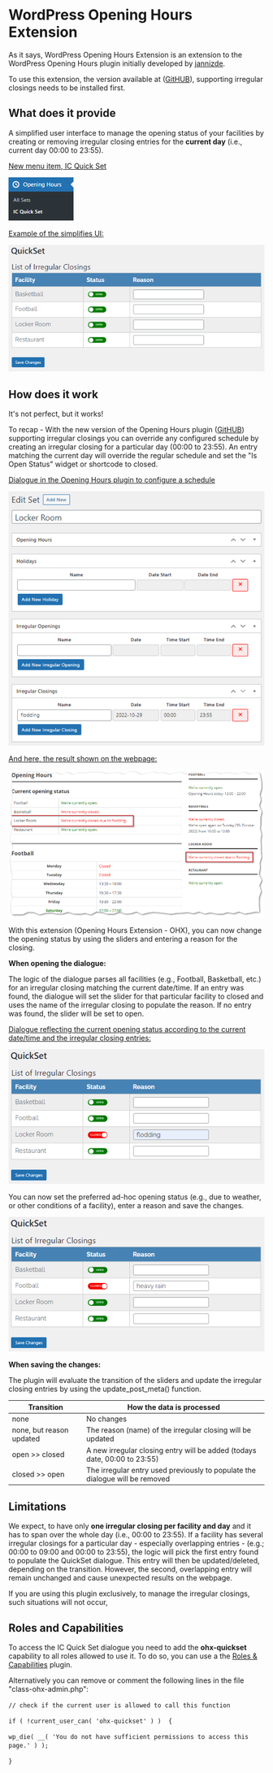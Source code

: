# WordPress Opening Hours Extension

As it says,  WordPress Opening Hours Extension is an extension to the WordPress Opening Hours plugin initially developed by [jannizde](https://github.com/janizde/WP-Opening-Hours).

To use this extension, the version available at ([GitHUB](https://github.com/Jannico23/WP-Opening-Hours)), supporting irregular closings needs to be installed first.

## What does it provide

A simplified user interface to manage the opening status of your facilities by creating or removing irregular closing entries for the **current day** (i.e., current day 00:00 to 23:55).

<u>New menu item, IC Quick Set</u>

![menu](doc/screenshots/ic_quickset_menu.png)

<u>Example of the simplifies UI:</u>

![dialog01](doc/screenshots/ic_quickset_01.png)

## How does it work

It's not perfect, but it works!

To recap - With the new version of the Opening Hours plugin ([GitHUB](https://github.com/Jannico23/WP-Opening-Hours)) supporting irregular closings you can override any configured schedule by creating an irregular closing for a particular day (00:00 to 23:55). An entry matching the current day will override the regular schedule and set the "Is Open Status" widget or shortcode to closed.

<u>Dialogue in the Opening Hours plugin to configure a schedule</u>

![ic01](doc/screenshots/ic_admin_01.png)



<u>And here, the result shown on the webpage:</u>

![page01](doc/screenshots/oh_page03.png)



With this extension (Opening Hours Extension - OHX), you can now change the opening status by using the sliders and entering a reason for the closing.

**When opening the dialogue:**

The logic of the dialogue parses all facilities (e.g., Football, Basketball, etc.) for an irregular closing matching the current date/time. If an entry was found,  the dialogue will set the slider for that particular facility to closed and uses the name of the irregular closing to populate the reason. If no entry was found, the slider will be set to open.

<u>Dialogue reflecting the current opening status according to the current date/time and the irregular closing entries:</u>

![dialogue02](doc/screenshots/ic_quickset_02.png)

You can now set the preferred ad-hoc opening status (e.g., due to weather, or other conditions of a facility), enter a reason and save the changes.

![dialogue03](doc/screenshots/ic_quickset_03.png)

**When saving the changes:**

The plugin will evaluate the transition of the sliders and update the irregular closing entries by using the update_post_meta() function.

| Transition               | How the data is processed                                    |
| ------------------------ | ------------------------------------------------------------ |
| none                     | No changes                                                   |
| none, but reason updated | The reason (name) of the irregular closing will be updated   |
| open >> closed           | A new irregular closing entry will be added (todays date, 00:00 to 23:55) |
| closed >> open           | The irregular entry used previously to populate the dialogue will be removed |



## Limitations

We expect, to have only **one irregular closing per facility and day** and it has to span over the whole day (i.e., 00:00 to 23:55). If a facility has several irregular closings for a particular day - especially overlapping entries -  (e.g.; 00:00 to 09:00 and 00:00 to 23:55), the logic will pick the first entry found to populate the QuickSet dialogue. This entry will then be updated/deleted, depending on the transition. However, the second, overlapping entry will remain unchanged and cause unexpected results on the webpage.

If you are using this plugin exclusively, to manage the irregular closings, such situations will not occur, 



## Roles and Capabilities

To access the IC Quick Set dialogue you need to add the **ohx-quickset** capability to all roles allowed to use it. To do so, you can use a the [Roles & Capabilities](https://wordpress.org/plugins/leira-roles/) plugin.

Alternatively you can remove or comment the following lines in the file "class-ohx-admin.php":

`// check if the current user is allowed to call this function`

`if ( !current_user_can( 'ohx-quickset' ) )  {`

​    `wp_die( __( 'You do not have sufficient permissions to access this page.' ) );`

 `}`



